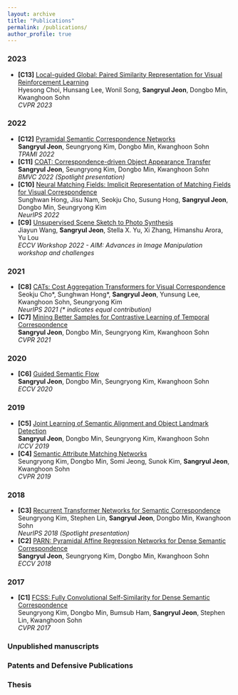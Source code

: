 ```yaml
---
layout: archive
title: "Publications"
permalink: /publications/
author_profile: true
---
```


### 2023
- **[C13]** [Local-guided Global: Paired Similarity Representation for Visual Reinforcement Learning]()  
  Hyesong Choi, Hunsang Lee, Wonil Song, **Sangryul Jeon**, Dongbo Min, Kwanghoon Sohn  
  _CVPR 2023_  

### 2022
- **[C12]** [Pyramidal Semantic Correspondence Networks](https://ieeexplore.ieee.org/document/9594706)  
  **Sangryul Jeon**, Seungryong Kim, Dongbo Min, Kwanghoon Sohn  
  _TPAMI 2022_  
- **[C11]** [COAT: Correspondence-driven Object Appearance Transfer]()  
  **Sangryul Jeon**, Seungryong Kim, Dongbo Min, Kwanghoon Sohn  
  _BMVC 2022 (Spotlight presentation)_  
- **[C10]** [Neural Matching Fields: Implicit Representation of Matching Fields for Visual Correspondence]()  
  Sunghwan Hong, Jisu Nam, Seokju Cho, Susung Hong, **Sangryul Jeon**, Dongbo Min, Seungryong Kim  
  _NeurIPS 2022_  
- **[C9]** [Unsupervised Scene Sketch to Photo Synthesis]()  
  Jiayun Wang, **Sangryul Jeon**, Stella X. Yu, Xi Zhang, Himanshu Arora, Yu Lou  
  _ECCV Workshop 2022 - AIM: Advances in Image Manipulation workshop and challenges_  

### 2021
- **[C8]** [CATs: Cost Aggregation Transformers for Visual Correspondence]()  
  Seokju Cho*, Sunghwan Hong*, **Sangryul Jeon**, Yunsung Lee, Kwanghoon Sohn, Seungryong Kim  
  _NeurIPS 2021 (* indicates equal contribution)_  
- **[C7]** [Mining Better Samples for Contrastive Learning of Temporal Correspondence]()  
  **Sangryul Jeon**, Dongbo Min, Seungryong Kim, Kwanghoon Sohn  
  _CVPR 2021_  

### 2020
- **[C6]** [Guided Semantic Flow]()  
  **Sangryul Jeon**, Dongbo Min, Seungryong Kim, Kwanghoon Sohn  
  _ECCV 2020_  

### 2019
- **[C5]** [Joint Learning of Semantic Alignment and Object Landmark Detection]()  
  **Sangryul Jeon**, Dongbo Min, Seungryong Kim, Kwanghoon Sohn  
  _ICCV 2019_  
- **[C4]** [Semantic Attribute Matching Networks]()  
  Seungryong Kim, Dongbo Min, Somi Jeong, Sunok Kim, **Sangryul Jeon**, Kwanghoon Sohn  
  _CVPR 2019_  

### 2018
- **[C3]** [Recurrent Transformer Networks for Semantic Correspondence]()  
  Seungryong Kim, Stephen Lin, **Sangryul Jeon**, Dongbo Min, Kwanghoon Sohn  
  _NeurIPS 2018 (Spotlight presentation)_  
- **[C2]** [PARN: Pyramidal Affine Regression Networks for Dense Semantic Correspondence]()  
  **Sangryul Jeon**, Seungryong Kim, Dongbo Min, Kwanghoon Sohn  
  _ECCV 2018_  

### 2017
- **[C1]** [FCSS: Fully Convolutional Self-Similarity for Dense Semantic Correspondence]()  
  Seungryong Kim, Dongbo Min, Bumsub Ham, **Sangryul Jeon**, Stephen Lin, Kwanghoon Sohn  
  _CVPR 2017_  

### Unpublished manuscripts

### Patents and Defensive Publications

### Thesis